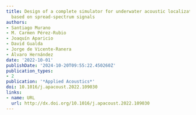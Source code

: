 ```yaml
---
title: Design of a complete simulator for underwater acoustic localization systems
  based on spread-spectrum signals
authors:
- Santiago Murano
- M. Carmen Pérez-Rubio
- Joaquín Aparicio
- David Gualda
- Jorge de Vicente-Ranera
- Álvaro Hernández
date: '2022-10-01'
publishDate: '2024-10-20T09:55:22.450260Z'
publication_types:
- 2
publication: '*Applied Acoustics*'
doi: 10.1016/j.apacoust.2022.109030
links:
- name: URL
  url: http://dx.doi.org/10.1016/j.apacoust.2022.109030
---
```

